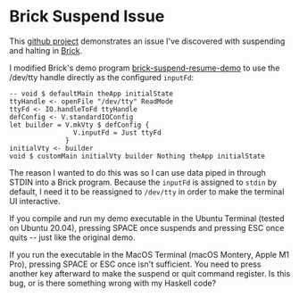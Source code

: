 # Brick Suspend Issue

This [github project](https://github.com/danchoi/brick-suspend-issue) demonstrates an issue I've discovered with suspending and halting in [Brick](https://github.com/jtdaugherty/brick). 

I modified Brick's demo program [brick-suspend-resume-demo](https://github.com/jtdaugherty/brick/blob/master/programs/SuspendAndResumeDemo.hs) to use the /dev/tty handle directly as the configured `inputFd`:

    -- void $ defaultMain theApp initialState
    ttyHandle <- openFile "/dev/tty" ReadMode
    ttyFd <- IO.handleToFd ttyHandle
    defConfig <- V.standardIOConfig
    let builder = V.mkVty $ defConfig {
                    V.inputFd = Just ttyFd
                  }
    initialVty <- builder
    void $ customMain initialVty builder Nothing theApp initialState

The reason I wanted to do this was so I can use data piped in through STDIN into a Brick program. Because the `inputFd` is assigned to `stdin` by default, I need it to be reassigned to `/dev/tty` in order to make the terminal UI interactive.

If you compile and run my demo executable in the Ubuntu Terminal (tested on Ubuntu 20.04), pressing SPACE once suspends and pressing ESC once quits -- just like the original demo.

If you run the executable in the MacOS Terminal (macOS Montery, Apple M1 Pro), pressing SPACE or ESC once isn't sufficient. You need to press another key afterward to make the suspend or quit command register. Is this bug, or is there something wrong with my Haskell code?


